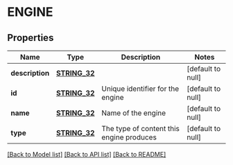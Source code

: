 # ENGINE

## Properties
Name | Type | Description | Notes
------------ | ------------- | ------------- | -------------
**description** | [**STRING_32**](STRING_32.md) |  | [default to null]
**id** | [**STRING_32**](STRING_32.md) | Unique identifier for the engine | [default to null]
**name** | [**STRING_32**](STRING_32.md) | Name of the engine | [default to null]
**type** | [**STRING_32**](STRING_32.md) | The type of content this engine produces | [default to null]

[[Back to Model list]](../README.md#documentation-for-models) [[Back to API list]](../README.md#documentation-for-api-endpoints) [[Back to README]](../README.md)


